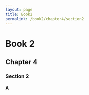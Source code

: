 ```yaml
---
layout: page
title: Book2
permalink: /book2/chapter4/section2
---
```

# Book 2

## Chapter 4

### Section 2

#### A
